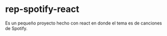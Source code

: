 # rep-spotify-react
Es un pequeño proyecto hecho con react en donde el tema es de canciones de Spotify. 
